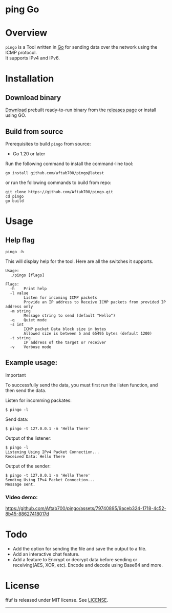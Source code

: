 # ping Go

# Overview

`pingo` is a Tool written in [Go](https://go.dev/) for sending data over the network using the ICMP protocol.\
It supports IPv4 and IPv6.

# Installation

## Download binary

[Download](https://github.com/Aftab700/pingo/releases/latest) prebuilt ready-to-run binary from the [releases page](https://github.com/Aftab700/pingo/releases/latest) or install using GO.

## Build from source

Prerequisites to build `pingo` from source:

- Go 1.20 or later

Run the following command to install the command-line tool:
```
go install github.com/aftab700/pingo@latest
```

or run the following commands to build from repo:
```
git clone https://github.com/Aftab700/pingo.git
cd pingo
go build
```

# Usage

## Help flag

```
pingo -h
```

This will display help for the tool. Here are all the switches it supports.
```
Usage:
  ./pingo [flags]

Flags:
  -h    Print help
  -l value
        Listen for incoming ICMP packets
        Provide an IP address to Receive ICMP packets from provided IP address only
  -m string
        Message string to send (default "Hello")
  -q    Quiet mode
  -s int
        ICMP packet Data block size in bytes
        Allowed size is between 5 and 65495 bytes (default 1200)
  -t string
        IP address of the target or receiver
  -v    Verbose mode
```

## Example usage:

> [!IMPORTANT]
> To successfully send the data, you must first run the listen function, and then send the data.

Listen for incomming packates:
```
$ pingo -l
```
Send data:
```
$ pingo -t 127.0.0.1 -m 'Hello There'
```

Output of the listener:
```
$ pingo -l
Listening Using IPv4 Packet Connection...
Received Data: Hello There
```

Output of the sender:
```
$ pingo -t 127.0.0.1 -m 'Hello There'
Sending Using IPv4 Packet Connection...
Message sent.
```

### Video demo:

https://github.com/Aftab700/pingo/assets/79740895/9aceb324-1718-4c52-8b45-88627418017d


# Todo
- Add the option for sending the file and save the output to a file.
- Add an interactive chat feature.
- Add a feature to Encrypt or decrypt data before sending or receiving(AES, XOR, etc). Encode and decode using Base64 and more.

# License

ffuf is released under MIT license. See [LICENSE](https://github.com/Aftab700/pingo/blob/main/LICENSE).

----
<!-- GitAds-Verify: Z7TG7XOC85R9TM1QH979T4VLKJ5SUQA4 -->
